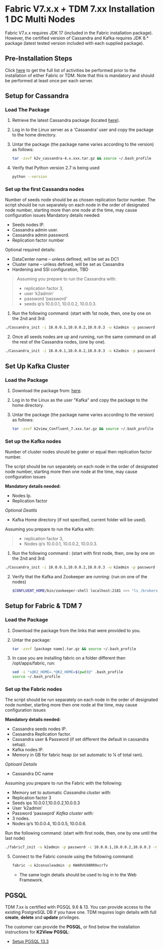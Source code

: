 # Fabric V7.x.x + TDM 7.xx Installation 1 DC  Multi Nodes

Fabric V7.x.x requires JDK 17 (included in the Fabric installation package). However, the certified version of Cassandra and Kafka requires JDK 8.* package (latest tested version included with each supplied package).


## Pre-Installation Steps

Click [here](01_Fabric_7.xx_Installation_intro.md) to get the full list of activities be performed prior to the installation of either Fabric or TDM. Note that this is mandatory and should be performed at least once per each server.

## Setup for Cassandra

### Load The Package 

1. Retrieve the latest Cassandra package (located [here](https://download.k2view.com/index.php/s/dMH2PWuIErPFszK)).

2. Log in to the Linux server as a 'Cassandra' user and copy the package to the home directory.

3. Untar the package (the package name varies according to the version) as follows:

   ~~~bash
   tar -zxvf k2v_cassandra-4.x.xxx.tar.gz && source ~/.bash_profile
   ~~~

4. Verify that Python version 2.7 is being used

   ~~~bash
   python --version
   ~~~


### Set up the first Cassandra nodes

Number of seeds node should be as chosen replication factor number.
The script should be run separately on each node in the order of designated node number, starting more than one node at the time, may cause configuration issues
Mandatory details needed:
* Seeds nodes IP.
* Cassandra admin user.
* Cassandra admin password.
* Replication factor number

Optional required details:
* DataCenter name – unless defined, will be set as DC1
* Cluster name – unless defined, will be set as Cassandra
* Hardening and SSl configuration, TBD 

>Assuming you prepare to run the Cassandra with:
>* replication factor 3, 
>* user ‘k2admin’ 
>* password ‘password’ 
>* seeds ip’s 10.0.0.1, 10.0.0.2, 10.0.0.3.


1. 	Run the following command: (start with 1st node, then, one by one on the 2nd and 3rd:
~~~bash
./Cassandra_init -i 10.0.0.1,10.0.0.2,10.0.0.3 -u k2admin -p password -r 3
~~~

2.  Once all seeds nodes are up and running, run the same command on all the rest of the Cassandra nodes, (one by one).
~~~bash
./Cassandra_init -i 10.0.0.1,10.0.0.2,10.0.0.3 -u k2admin -p password -r 3
~~~


## Set Up Kafka Cluster

### Load the Package 

1. Download the package from: [here](https://download.k2view.com/index.php/s/tFnDRJEUyHiXPYL).

2. Log in to the Linux as the user "Kafka" and copy the package to the home directory.

3. Untar the package (the package name varies according to the version) as follows:

   ~~~bash
   tar -zxvf k2view_Confluent_7.xxx.tar.gz && source ~/.bash_profile
   ~~~

### Set up the Kafka nodes

Number of cluster nodes should be grater or equal then replication factor number.

The script should be run separately on each node in the order of designated node number, starting more then one node at the time, may cause configuration issues

**Mandatory details needed:**
+ Nodes Ip.
+ Replication factor

*Optional Deatils*
+ Kafka Home directory (if not specified, current folder will be used).


Assuming you prepare to run the Kafka with:
>* replication factor 3, 
>* Nodes ip’s 10.0.0.1, 10.0.0.2, 10.0.0.3.

1. 	Run the following command : (start with first node, then, one by one on the 2nd and 3rd:
~~~bash
./Cassandra_init -i 10.0.0.1,10.0.0.2,10.0.0.3 -u k2admin -p password -r 3
~~~


2. Verify that the Kafka and Zookeeper are running: 
 (run on one of the nodes)
   ~~~bash
   $CONFLUENT_HOME/bin/zookeeper-shell localhost:2181 <<< "ls /brokers/ids"
   ~~~




## Setup for Fabric & TDM 7

### Load the Package 

1. Download the package from the links that were provided to you.

2. Untar the package:

   ~~~bash
   tar -zxvf [package name].tar.gz && source ~/.bash_profile
   ~~~

3. In case you are installing fabric on a folder different then /opt/apps/fabric, run:

   ~~~bash
   sed -i "s@K2_HOME=.*@K2_HOME=$(pwd)@" .bash_profile
   source ~/.bash_profile
   ~~~

### Set up the Fabric nodes
The script should be run separately on each node in the order of designated node number, starting more then one node at the time, may cause configuration issues

**Mandatory details needed:**
+ Cassandra seeds nodes IP.
+ Cassandra Replication factor.
+ Cassandra user & Password (if set different the default in cassandra setup).
+ Kafka nodes IP.
+ Memory in GB for fabric heap (or set automatic to ¼ of total ram).

*Optioanl Details*
+ Cassandra DC name

Assuming you prepare to run the Fabric with the following:
+ Memory set to automatic
*Cassandra cluster with:*
+ Replication factor 3 
+ Seeds ips 10.0.0.1,10.0.0.2,10.0.0.3
+ User ‘k2admin’
+ Password ‘passwprd’
*Kafka cluster with:*
+ 3 nodes.
+ Nodes ip’s 10.0.0.4, 10.0.0.5, 10.0.0.6.

Run the following command: (start with first node, then, one by one until the last node)
~~~bash
./fabric7_init -u k2admin -p password -c 10.0.0.1,10.0.0.2,10.0.0.3 -r 3 -k 10.0.0.4,10.0.0.5,10.0.0.6 -m auto
~~~


5. Connect to the Fabric console using the following command:

   ~~~bash
   fabric -u k2consoleadmin -p KW4RVG98RR9xcrTv
   ~~~

   - The same login details should be used to log in to the Web Framework.



## PGSQL 

TDM 7.xx is certified with PGSQL 9.6 & 13. You can provide access to the existing PostgreSQL DB if you have one.
TDM requires login details with full **create**, **delete** and **update** privileges. 

The customer can provide the **PGSQL**, or find below the installation instructions for **K2View** **PGSQL**:

<ul>      
<li>
<a href="/articles/98_maintenance_and_operational/Installations/Linux/PGSQL_setup.md">Setup PGSQL 13.3</a></li>

